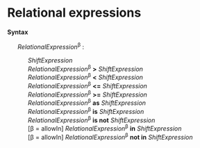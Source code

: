 # Relational expressions

**Syntax**

<ul>
    <i>RelationalExpression</i><sup>β</sup> :
    <ul>
        <i>ShiftExpression</i><br>
        <i>RelationalExpression</i><sup>β</sup> <b>&gt;</b> <i>ShiftExpression</i><br>
        <i>RelationalExpression</i><sup>β</sup> <b>&lt;</b> <i>ShiftExpression</i><br>
        <i>RelationalExpression</i><sup>β</sup> <b>&lt;=</b> <i>ShiftExpression</i><br>
        <i>RelationalExpression</i><sup>β</sup> <b>&gt;=</b> <i>ShiftExpression</i><br>
        <i>RelationalExpression</i><sup>β</sup> <b>as</b> <i>ShiftExpression</i><br>
        <i>RelationalExpression</i><sup>β</sup> <b>is</b> <i>ShiftExpression</i><br>
        <i>RelationalExpression</i><sup>β</sup> <b>is not</b> <i>ShiftExpression</i><br>
        [β = allowIn] <i>RelationalExpression</i><sup>β</sup> <b>in</b> <i>ShiftExpression</i><br>
        [β = allowIn] <i>RelationalExpression</i><sup>β</sup> <b>not in</b> <i>ShiftExpression</i>
    </ul>
</ul>